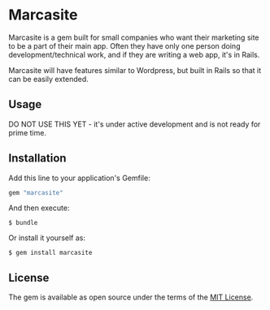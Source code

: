 # Marcasite

Marcasite is a gem built for small companies who want their marketing site to be a part of their main app. Often they have only one person doing development/technical work, and if they are writing a web app, it's in Rails.

Marcasite will have features similar to Wordpress, but built in Rails so that it can be easily extended.

## Usage

DO NOT USE THIS YET - it's under active development and is not ready for prime time.

## Installation

Add this line to your application's Gemfile:

```ruby
gem "marcasite"
```

And then execute:

```
$ bundle
```

Or install it yourself as:

```
$ gem install marcasite
```

## License

The gem is available as open source under the terms of the [MIT License](https://opensource.org/licenses/MIT).
